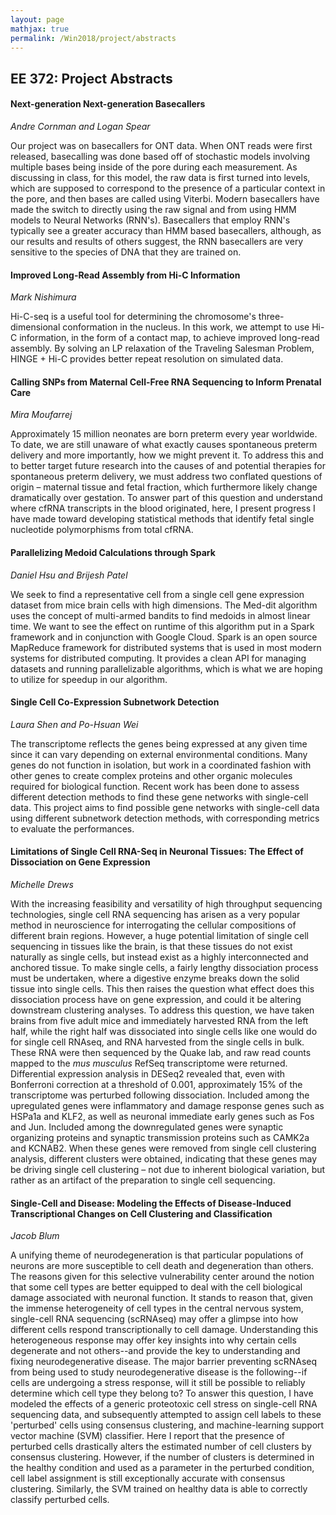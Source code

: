 ```yaml
---
layout: page
mathjax: true
permalink: /Win2018/project/abstracts
---
```


## EE 372: Project Abstracts

#### Next-generation Next-generation Basecallers
_Andre Cornman and Logan Spear_  

Our project was on basecallers for ONT data. When ONT reads were first released, basecalling was done based off of stochastic models involving multiple bases being inside of the pore during each measurement. As discussing in class, for this model, the raw data is first turned into levels, which are supposed to correspond to the presence of a particular context in the pore, and then bases are called using Viterbi. Modern basecallers have made the switch to directly using the raw signal and from using HMM models to Neural Networks (RNN's). Basecallers that employ RNN's typically see a greater accuracy than HMM based basecallers, although, as our results and results of others suggest, the RNN basecallers are very sensitive to the species of DNA that they are trained on.

#### Improved Long-Read Assembly from Hi-C Information
_Mark Nishimura_  

Hi-C-seq is a useful tool for determining the chromosome's three-dimensional conformation in the nucleus. In this work, we attempt to use Hi-C information, in the form of a contact map, to achieve improved long-read assembly. By solving an LP relaxation of the Traveling Salesman Problem, HINGE + Hi-C provides better repeat resolution on simulated data.

#### Calling SNPs from Maternal Cell-Free RNA Sequencing to Inform Prenatal Care
_Mira Moufarrej_  

Approximately 15 million neonates are born preterm every year worldwide. To date, we are still unaware of what exactly causes spontaneous preterm delivery and more importantly, how we might prevent it.  To address this and to better target future research into the causes of and potential therapies for spontaneous preterm delivery, we must address two conflated questions of origin – maternal tissue and fetal fraction, which furthermore likely change dramatically over gestation.  To answer part of this question and understand where cfRNA transcripts in the blood originated, here, I present progress I have made toward developing statistical methods that identify fetal single nucleotide polymorphisms from total cfRNA.

#### Parallelizing Medoid Calculations through Spark
_Daniel Hsu and Brijesh Patel_  

We seek to find a representative cell from a single cell gene expression dataset from mice brain
cells with high dimensions. The Med-dit algorithm uses the concept of multi-armed bandits to find
medoids in almost linear time. We want to see the effect on runtime of this algorithm put in a Spark
framework and in conjunction with Google Cloud. Spark is an open source MapReduce framework for
distributed systems that is used in most modern systems for distributed computing. It provides a clean
API for managing datasets and running parallelizable algorithms, which is what we are hoping to utilize
for speedup in our algorithm.

#### Single Cell Co-Expression Subnetwork Detection
_Laura Shen and Po-Hsuan Wei_  

The transcriptome reflects the genes being expressed at any given time since it can vary depending on external environmental conditions. Many genes do not function in isolation, but work in a coordinated fashion with other genes to create complex proteins and other organic molecules required for biological function. Recent work has been done to assess different detection methods to find these gene networks with single-cell data. This project aims to find possible gene networks with single-cell data using different subnetwork detection methods, with corresponding metrics to evaluate the performances.

#### Limitations of Single Cell RNA-Seq in Neuronal Tissues: The Effect of Dissociation on Gene Expression
_Michelle Drews_  

With the increasing feasibility and versatility of high throughput sequencing technologies,
single cell RNA sequencing has arisen as a very popular method in neuroscience for
interrogating the cellular compositions of different brain regions. However, a huge
potential limitation of single cell sequencing in tissues like the brain, is that these tissues do
not exist naturally as single cells, but instead exist as a highly interconnected and anchored
tissue. To make single cells, a fairly lengthy dissociation process must be undertaken,
where a digestive enzyme breaks down the solid tissue into single cells. This then raises
the question what effect does this dissociation process have on gene expression, and could
it be altering downstream clustering analyses. To address this question, we have taken
brains from five adult mice and immediately harvested RNA from the left half, while the
right half was dissociated into single cells like one would do for single cell RNAseq, and
RNA harvested from the single cells in bulk. These RNA were then sequenced by the Quake
lab, and raw read counts mapped to the _mus musculus_ RefSeq transcriptome were returned.
Differential expression analysis in DESeq2 revealed that, even with Bonferroni correction
at a threshold of 0.001, approximately 15% of the transcriptome was perturbed following
dissociation. Included among the upregulated genes were inflammatory and damage
response genes such as HSPa1a and KLF2, as well as neuronal immediate early genes such
as Fos and Jun. Included among the downregulated genes were synaptic organizing
proteins and synaptic transmission proteins such as CAMK2a and KCNAB2. When these
genes were removed from single cell clustering analysis, different clusters were obtained,
indicating that these genes may be driving single cell clustering – not due to inherent
biological variation, but rather as an artifact of the preparation to single cell sequencing.

#### Single-Cell and Disease: Modeling the Effects of Disease-Induced Transcriptional Changes on Cell Clustering and Classification
_Jacob Blum_  

A unifying theme of neurodegeneration is that particular populations of neurons are more susceptible to cell death and degeneration than others. The reasons given for this selective vulnerability center around the notion that some cell types  are better equipped to deal with the cell biological damage associated with neuronal function. It stands to reason that, given the immense heterogeneity of cell types in the central nervous system, single-cell RNA sequencing (scRNAseq) may offer a glimpse into how different cells respond transcriptionally to cell damage. Understanding this heterogeneous response may offer key insights into why certain cells degenerate and not others--and provide the key to understanding and fixing neurodegenerative disease. The major barrier preventing scRNAseq from being used to study neurodegenerative disease is the following--if cells are undergoing a stress response, will it still be possible to reliably determine which cell type they belong to? To answer this question, I have modeled the effects of a generic proteotoxic cell stress on single-cell RNA sequencing data, and subsequently attempted to assign cell labels to these 'perturbed' cells using consensus clustering, and machine-learning support vector machine (SVM) classifier. Here I report that the presence of perturbed cells drastically alters the estimated number of cell clusters by consensus clustering. However, if the number of clusters is determined in the healthy condition and used as a parameter in the perturbed condition, cell label assignment is still exceptionally accurate with consensus clustering. Similarly, the SVM trained on healthy data is able to correctly classify perturbed cells.
